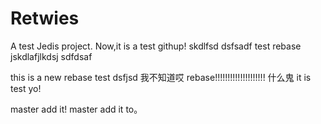 # Retwies
A test Jedis project.
Now,it is a test githup!
skdlfsd
dsfsadf
test rebase
jskdlafjlkdsj
sdfdsaf

this is a new rebase
test dsfjsd
我不知道哎
rebase!!!!!!!!!!!!!!!!!!!!
什么鬼
it is test yo!

master add it!
master add it to。
